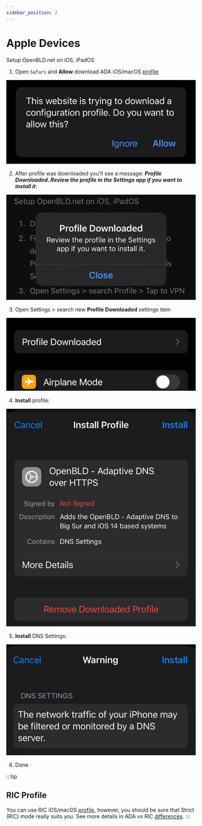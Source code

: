 ```yaml
---
sidebar_position: 2
---
```


# Apple Devices

Setup OpenBLD.net on iOS, iPadOS

1. Open `Safari` and **Allow** download ADA iOS/macOS [profile](https://raw.githubusercontent.com/m0zgen/openbld.net/master/docs/get-started/setup-mobile-devices/apple/OpenBLD.net-ADA-v24-2.mobileconfig)

![Download OpenBLD Network iOS, iPad, macOS profile](./figure1-download-openbld-profile.jpg)

2. After profile was downloaded you'll see a message: 
_**Profile Downloaded. Review the profile in the Settings app if you want to install it**_:

![Profile downloaded](./figure2-downloaded-openbld-profile.jpg)

3. Open Settings > search new **Profile Downloaded** settings item

![Profile downloaded](./figure3-open-downloaded-openbld-profile.jpeg)

4. **Install** profile:

![Install OpenBLD profile](./figure4-install-downloaded-openbld-profile.jpg)

5. **Install** DNS Settings:

![Install OpenBLD DNS Settings](figure4-install2-downloaded-openbld-profile.jpg)

6. Done

:::tip
## RIC Profile
You can use RIC iOS/macOS [profile](https://raw.githubusercontent.com/m0zgen/openbld.net/master/docs/get-started/setup-mobile-devices/apple/OpenBLD-Stricted-Profile.mobileconfig),
however, you should be sure that Strict (RIC) mode really suits you. See more details in ADA vs RIC [differences](/docs/overwiew/how-it-works/#ada-vs-ric).
:::
